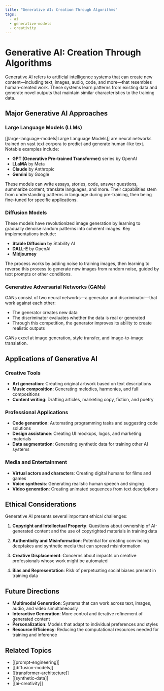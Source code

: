 ```yaml
---
title: "Generative AI: Creation Through Algorithms"
tags:
  - ai
  - generative-models
  - creativity
---
```


# Generative AI: Creation Through Algorithms

Generative AI refers to artificial intelligence systems that can create new content—including text, images, audio, code, and more—that resembles human-created work. These systems learn patterns from existing data and generate novel outputs that maintain similar characteristics to the training data.

## Major Generative AI Approaches

### Large Language Models (LLMs)

[[large-language-models|Large Language Models]] are neural networks trained on vast text corpora to predict and generate human-like text. Notable examples include:

- **GPT (Generative Pre-trained Transformer)** series by OpenAI
- **LLaMA** by Meta
- **Claude** by Anthropic
- **Gemini** by Google

These models can write essays, stories, code, answer questions, summarize content, translate languages, and more. Their capabilities stem from understanding patterns in language during pre-training, then being fine-tuned for specific applications.

### Diffusion Models

These models have revolutionized image generation by learning to gradually denoise random patterns into coherent images. Key implementations include:

- **Stable Diffusion** by Stability AI
- **DALL-E** by OpenAI
- **Midjourney**

The process works by adding noise to training images, then learning to reverse this process to generate new images from random noise, guided by text prompts or other conditions.

### Generative Adversarial Networks (GANs)

GANs consist of two neural networks—a generator and discriminator—that work against each other:
- The generator creates new data
- The discriminator evaluates whether the data is real or generated
- Through this competition, the generator improves its ability to create realistic outputs

GANs excel at image generation, style transfer, and image-to-image translation.

## Applications of Generative AI

### Creative Tools
- **Art generation**: Creating original artwork based on text descriptions
- **Music composition**: Generating melodies, harmonies, and full compositions
- **Content writing**: Drafting articles, marketing copy, fiction, and poetry

### Professional Applications
- **Code generation**: Automating programming tasks and suggesting code solutions
- **Design assistance**: Creating UI mockups, logos, and marketing materials
- **Data augmentation**: Generating synthetic data for training other AI systems

### Media and Entertainment
- **Virtual actors and characters**: Creating digital humans for films and games
- **Voice synthesis**: Generating realistic human speech and singing
- **Video generation**: Creating animated sequences from text descriptions

## Ethical Considerations

Generative AI presents several important ethical challenges:

1. **Copyright and Intellectual Property**: Questions about ownership of AI-generated content and the use of copyrighted materials in training data

2. **Authenticity and Misinformation**: Potential for creating convincing deepfakes and synthetic media that can spread misinformation

3. **Creative Displacement**: Concerns about impacts on creative professionals whose work might be automated

4. **Bias and Representation**: Risk of perpetuating social biases present in training data

## Future Directions

- **Multimodal Generation**: Systems that can work across text, images, audio, and video simultaneously
- **Interactive Generation**: More control and iterative refinement of generated content
- **Personalization**: Models that adapt to individual preferences and styles
- **Resource Efficiency**: Reducing the computational resources needed for training and inference

## Related Topics

- [[prompt-engineering]]
- [[diffusion-models]]
- [[transformer-architecture]]
- [[synthetic-data]]
- [[ai-creativity]]
